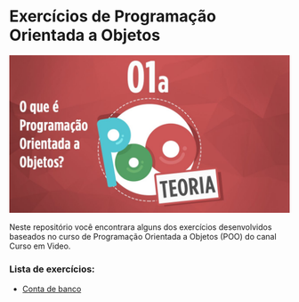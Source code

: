 # Exercícios de Programação Orientada a Objetos
!["Thumbnail playlist POO"](./readme.jpg)

<p>Neste repositório você encontrara alguns dos exercícios desenvolvidos baseados no curso de Programação Orientada a Objetos (POO) do canal Curso em Video.</p>

### Lista de exercícios:
- [Conta de banco](./ContaBancaria)